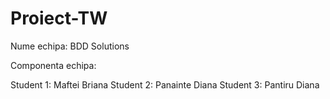 # Proiect-TW

Nume echipa: BDD Solutions

Componenta echipa:

Student 1: Maftei Briana
Student 2: Panainte Diana
Student 3: Pantiru Diana